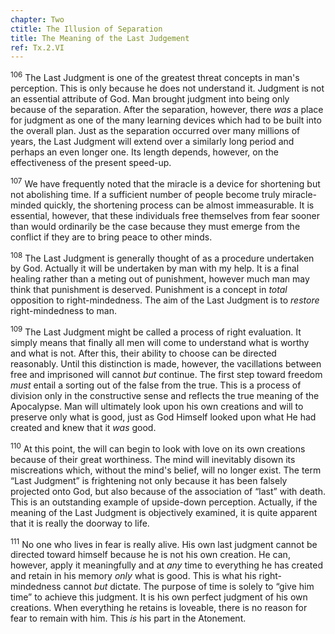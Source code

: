 ```yaml
---
chapter: Two
ctitle: The Illusion of Separation
title: The Meaning of the Last Judgement
ref: Tx.2.VI
---
```


<sup>106</sup> The Last Judgment is one of the greatest threat concepts in man's
perception. This is only because he does not understand it. Judgment is
not an essential attribute of God. Man brought judgment into being only
because of the separation. After the separation, however, there *was* a
place for judgment as one of the many learning devices which had to be
built into the overall plan. Just as the separation occurred over many
millions of years, the Last Judgment will extend over a similarly long
period and perhaps an even longer one. Its length depends, however, on
the effectiveness of the present speed-up.

<sup>107</sup> We have frequently noted that the miracle is a device for shortening
but not abolishing time. If a sufficient number of people become truly
miracle-minded quickly, the shortening process can be almost
immeasurable. It is essential, however, that these individuals free
themselves from fear sooner than would ordinarily be the case because
they must emerge from the conflict if they are to bring peace to other
minds.

<sup>108</sup> The Last Judgment is generally thought of as a procedure undertaken
by God. Actually it will be undertaken by man with my help. It is a
final healing rather than a meting out of punishment, however much man
may think that punishment is deserved. Punishment is a concept in *total*
opposition to right-mindedness. The aim of the Last Judgment is to
*restore* right-mindedness to man.

<sup>109</sup> The Last Judgment might be called a process of right evaluation. It
simply means that finally all men will come to understand what is worthy
and what is not. After this, their ability to choose can be directed
reasonably. Until this distinction is made, however, the vacillations
between free and imprisoned will cannot *but* continue. The first step
toward freedom *must* entail a sorting out of the false from the true.
This is a process of division only in the constructive sense and
reflects the true meaning of the Apocalypse. Man will ultimately look
upon his own creations and will to preserve only what is good, just as
God Himself looked upon what He had created and knew that it *was* good.

<sup>110</sup> At this point, the will can begin to look with love on its own
creations because of their great worthiness. The mind will inevitably
disown its miscreations which, without the mind's belief, will no longer
exist. The term “Last Judgment” is frightening not only because it has
been falsely projected onto God, but also because of the association of
“last” with death. This is an outstanding example of upside-down
perception. Actually, if the meaning of the Last Judgment is objectively
examined, it is quite apparent that it is really the doorway to life.

<sup>111</sup> No one who lives in fear is really alive. His own last judgment
cannot be directed toward himself because he is not his own creation. He
can, however, apply it meaningfully and at *any* time to everything he has
created and retain in his memory *only* what is good. This is what his
right-mindedness cannot *but* dictate. The purpose of time is solely to
“give him time” to achieve this judgment. It is his own perfect judgment
of his own creations. When everything he retains is loveable, there is
no reason for fear to remain with him. This *is* his part in the
Atonement.

